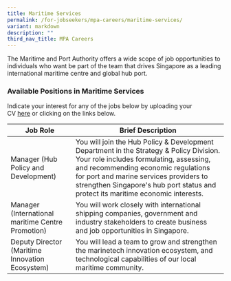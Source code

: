 ```yaml
---
title: Maritime Services
permalink: /for-jobseekers/mpa-careers/maritime-services/
variant: markdown
description: ""
third_nav_title: MPA Careers
---
```

The Maritime and Port Authority offers a wide scope of job opportunities to individuals who want be part of the team that drives Singapore as a leading international maritime centre and global hub port.

### Available Positions in Maritime Services
Indicate your interest for any of the jobs below by uploading your CV [here](https://go.gov.sg/mpa-job-application) or clicking on the links below.

|Job Role | Brief Description | 
| -------- | -------- | 
| Manager (Hub Policy and Development) | You will join the Hub Policy & Development Department in the Strategy & Policy Division. Your role includes formulating, assessing, and recommending economic regulations for port and marine services providers to strengthen Singapore's hub port status and protect its maritime economic interests. | 
| Manager (International maritime Centre Promotion) | You will work closely with international shipping companies, government and industry stakeholders to create business and job opportunities in Singapore. | 
| Deputy Director (Maritime Innovation Ecosystem) | You will lead a team to grow and strengthen the marinetech innovation ecosystem, and technological capabilities of our local maritime community. |